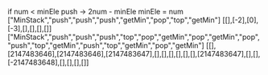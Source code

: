 if num < minEle
push -> 2num - minEle
minEle = num
​
​
​
["MinStack","push","push","push","getMin","pop","top","getMin"]
[[],[-2],[0],[-3],[],[],[],[]]
["MinStack","push","push","push","top","pop","getMin","pop","getMin","pop","push","top","getMin","push","top","getMin","pop","getMin"]
[[],[2147483646],[2147483646],[2147483647],[],[],[],[],[],[],[2147483647],[],[],[-2147483648],[],[],[],[]]